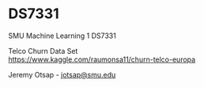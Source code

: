 # DS7331
SMU Machine Learning 1 DS7331
  
Telco Churn Data Set  
https://www.kaggle.com/raumonsa11/churn-telco-europa  
  
Jeremy Otsap - jotsap@smu.edu  


